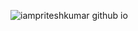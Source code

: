 ![iampriteshkumar github io](https://user-images.githubusercontent.com/107466722/177012087-572acc92-a4b8-4430-843f-788abe031dd3.png)

